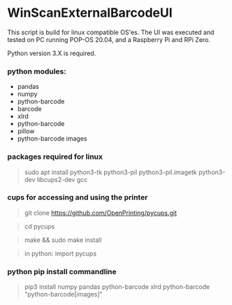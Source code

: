 # WinScanExternalBarcodeUI

This script is build for linux compatible OS'es. The UI was executed and tested on PC running POP-OS 20.04, and a Raspberry Pi and RPi Zero.

Python version 3.X is required.

### python modules:
- pandas
- numpy
- python-barcode
- barcode
- xlrd
- python-barcode
- pillow
- python-barcode images

### packages required for linux
> sudo apt install python3-tk python3-pil python3-pil.imagetk python3-dev libcups2-dev gcc


### cups for accessing and using the printer
> git clone https://github.com/OpenPrinting/pycups.git

> cd pycups

> make && sudo make install

> in python: import pycups

### python pip install commandline
>pip3 install numpy pandas python-barcode xlrd python-barcode "python-barcode[images]"
